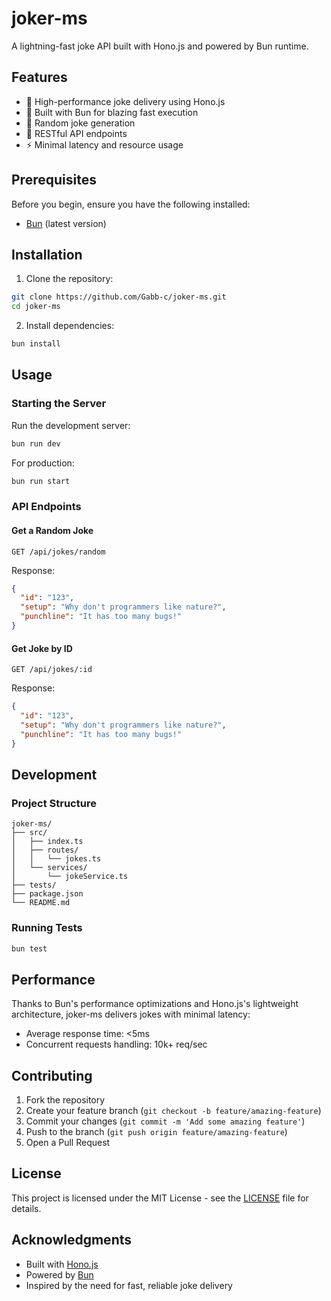 # joker-ms

A lightning-fast joke API built with Hono.js and powered by Bun runtime.

## Features

- 🚀 High-performance joke delivery using Hono.js
- 🎯 Built with Bun for blazing fast execution
- 🔄 Random joke generation
- 📝 RESTful API endpoints
- ⚡️ Minimal latency and resource usage

## Prerequisites

Before you begin, ensure you have the following installed:
- [Bun](https://bun.sh/) (latest version)

## Installation

1. Clone the repository:

```bash
git clone https://github.com/Gabb-c/joker-ms.git
cd joker-ms
```

2. Install dependencies:

```bash
bun install
```

## Usage

### Starting the Server

Run the development server:

```bash
bun run dev
```

For production:

```bash
bun run start
```

### API Endpoints

#### Get a Random Joke
```http
GET /api/jokes/random
```

Response:
```json
{
  "id": "123",
  "setup": "Why don't programmers like nature?",
  "punchline": "It has too many bugs!"
}
```

#### Get Joke by ID
```http
GET /api/jokes/:id
```

Response:
```json
{
  "id": "123",
  "setup": "Why don't programmers like nature?",
  "punchline": "It has too many bugs!"
}
```

## Development

### Project Structure
```
joker-ms/
├── src/
│   ├── index.ts
│   ├── routes/
│   │   └── jokes.ts
│   └── services/
│       └── jokeService.ts
├── tests/
├── package.json
└── README.md
```

### Running Tests
```bash
bun test
```

## Performance

Thanks to Bun's performance optimizations and Hono.js's lightweight architecture, joker-ms delivers jokes with minimal latency:
- Average response time: <5ms
- Concurrent requests handling: 10k+ req/sec

## Contributing

1. Fork the repository
2. Create your feature branch (`git checkout -b feature/amazing-feature`)
3. Commit your changes (`git commit -m 'Add some amazing feature'`)
4. Push to the branch (`git push origin feature/amazing-feature`)
5. Open a Pull Request

## License

This project is licensed under the MIT License - see the [LICENSE](LICENSE) file for details.

## Acknowledgments

- Built with [Hono.js](https://honojs.dev/)
- Powered by [Bun](https://bun.sh/)
- Inspired by the need for fast, reliable joke delivery
